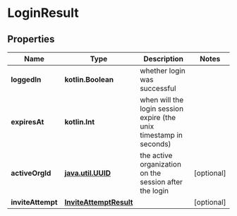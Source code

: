 
# LoginResult

## Properties
Name | Type | Description | Notes
------------ | ------------- | ------------- | -------------
**loggedIn** | **kotlin.Boolean** | whether login was successful | 
**expiresAt** | **kotlin.Int** | when will the login session expire (the unix timestamp in seconds) | 
**activeOrgId** | [**java.util.UUID**](java.util.UUID.md) | the active organization on the session after the login |  [optional]
**inviteAttempt** | [**InviteAttemptResult**](InviteAttemptResult.md) |  |  [optional]



